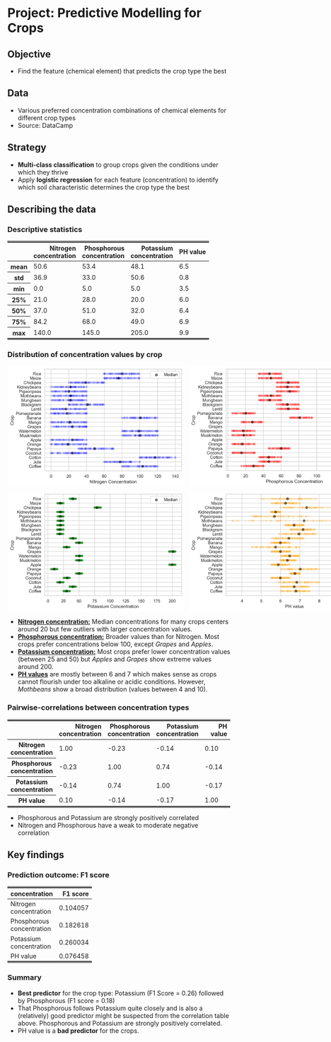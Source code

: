 # Project: Predictive Modelling for Crops

## Objective
- Find the feature (chemical element) that predicts the crop type the best

## Data
- Various preferred concentration combinations of chemical elements for different crop types
- Source: DataCamp

## Strategy
- <b>Multi-class classification</b> to group crops given the conditions under which they thrive
- Apply <b>logistic regression</b> for each feature (concentration) to identify which soil
characteristic determines the crop type the best

## Describing the data

### Descriptive statistics

<div style="display: inline-block; border-top: 3px double; border-bottom: 3px double; padding: 0px;">
    <table style="width:100%; border-collapse: collapse; margin: 0px;">
    <thead>
    <tr style="text-align: right;">
      <th></th>
      <th>Nitrogen<br>concentration</th>
      <th>Phosphorous<br>concentration</th>
      <th>Potassium<br>concentration</th>
      <th>PH value</th>
    </tr>
    </thead>
    <tbody>
        <tr>
        <th>mean</th>
        <td>50.6</td>
        <td>53.4</td>
        <td>48.1</td>
        <td>6.5</td>
        </tr>
        <tr>
        <th>std</th>
        <td>36.9</td>
        <td>33.0</td>
        <td>50.6</td>
        <td>0.8</td>
        </tr>
        <tr>
        <th>min</th>
        <td>0.0</td>
        <td>5.0</td>
        <td>5.0</td>
        <td>3.5</td>
        </tr>
        <tr>
        <th>25%</th>
        <td>21.0</td>
        <td>28.0</td>
        <td>20.0</td>
        <td>6.0</td>
        </tr>
        <tr>
        <th>50%</th>
        <td>37.0</td>
        <td>51.0</td>
        <td>32.0</td>
        <td>6.4</td>
        </tr>
        <tr>
        <th>75%</th>
        <td>84.2</td>
        <td>68.0</td>
        <td>49.0</td>
        <td>6.9</td>
        </tr>
        <tr>
        <th>max</th>
        <td>140.0</td>
        <td>145.0</td>
        <td>205.0</td>
        <td>9.9</td>
        </tr>
    </tbody>
    </table>
</div>


### Distribution of concentration values by crop

<div style="display: flex; flex-direction : row;justify-content: space-around; align-items: center; margin-bottom: 10px; gap: 10px;">
    <img src="output/scatters_nitrogen_concentration.png"
        alt="Scatter plot of nitrogen concentration"
        width=400/>
    <img src="output/scatters_phosphorous_concentration.png"
        alt="Scatter plot of phosphorous concentration"
        width=400/>
</div>

<div style="display: flex; flex-direction : row; justify-content: space-around; align-items: center; gap: 10px">
    <img src="output/scatters_potassium_concentration.png"
        alt="Scatter plot of potassium concentration"
        width=400/>
    <img src="output/scatters_ph.png"
        alt="Scatter plot of PH values"
        width=400/>
</div>

- <u><b>Nitrogen concentration:</b></u> Median concentrations for many crops
centers around 20 but few outliers with larger concentration values.
- <u><b>Phosphorous concentration:</b></u> Broader values than for Nitrogen. Most crops
prefer concentrations below 100, except <em>Grapes</em> and <em>Apples</em>.
- <u><b>Potassium concentration:</b></u> Most crops prefer lower concentration values (between 25
and 50) but <em>Apples</em> and <em>Grapes</em> show extreme values around 200.
- <u><b>PH values</b></u> are mostly between 6 and 7 which makes sense as crops cannot flourish
under too alkaline or acidic conditions. However, <em>Mothbeans</em> show a broad
distribution (values between 4 and 10).

### Pairwise-correlations between concentration types

<div style="display: inline-block; border-top: 3px double; border-bottom: 3px double; padding: 0px;">
    <table style="width:100%; border-collapse: collapse; margin: 0px;">
    <thead>
        <tr style="text-align: right;">
        <th></th>
        <th>Nitrogen<br>concentration</th>
        <th>Phosphorous<br>concentration</th>
        <th>Potassium<br>concentration</th>
        <th>PH value</th>
        </tr>
    </thead>
    <tbody>
        <tr>
            <th>Nitrogen<br>concentration</th>
            <td>1.00</td>
            <td>-0.23</td>
            <td>-0.14</td>
            <td>0.10</td>
        </tr>
        <tr>
        <th>Phosphorous<br>concentration</th>
        <td>-0.23</td>
        <td>1.00</td>
        <td>0.74</td>
        <td>-0.14</td>
        </tr>
        <tr>
        <th>Potassium<br>concentration</th>
        <td>-0.14</td>
        <td>0.74</td>
        <td>1.00</td>
        <td>-0.17</td>
        </tr>
        <tr>
        <th>PH value</th>
        <td>0.10</td>
        <td>-0.14</td>
        <td>-0.17</td>
        <td>1.00</td>
        </tr>
    </tbody>
    </table>
</div>

- Phosphorous and Potassium are strongly positively correlated
- Nitrogen and Phosphorous have a weak to moderate negative correlation

## Key findings

### Prediction outcome: F1 score
<div style="display: inline-block; border-top: 3px double; border-bottom: 3px double; padding: 0px;">
    <table style="width:100%; border-collapse: collapse; margin: 0px;">
    <thead>
        <tr style="text-align: right;">
        <th>concentration</th>
        <th>F1 score</th>
        </tr>
    </thead>
    <tbody>
        <tr>
        <td>Nitrogen<br>concentration</td>
        <td>0.104057</td>
        </tr>
        <tr>
        <td>Phosphorous<br>concentration</td>
        <td>0.182618</td>
        </tr>
        <tr>
        <td>Potassium<br>concentration</td>
        <td>0.260034</td>
        </tr>
        <tr>
        <td>PH value</td>
        <td>0.076458</td>
        </tr>
    </tbody>
    </table>
</div>

### Summary
- <b>Best predictor</b> for the crop type: Potassium (F1 Score = 0.26) followed
by Phosphorous (F1 score = 0.18)
- That Phosphorous follows Potassium quite closely and is also a (relatively) good predictor might be suspected from the correlation table above. Phosphorous and Potassium are strongly positively correlated.
- PH value is a <b>bad predictor</b> for the crops.